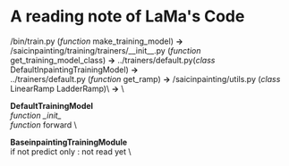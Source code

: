 # A reading note of LaMa's Code
/bin/train.py (*function* make_training_model) **->** \
/saicinpainting/training/trainers/\_\_init_\_.py (*function* get_training_model_class) **->** ../trainers/default.py(*class* DefaultInpaintingTrainingModel) **->** \
../trainers/default.py (*function* get_ramp) **->** /saicinpainting/utils.py (*class* LinearRamp LadderRamp)\ **->** \

**DefaultTrainingModel** \
*function* __\_init_\__ \
*function* forward \

**BaseinpaintingTrainingModule** \
if not predict only : not read yet \


